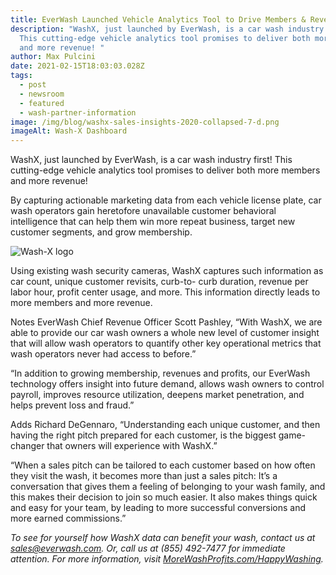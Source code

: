 ```yaml
---
title: EverWash Launched Vehicle Analytics Tool to Drive Members & Revenue
description: "WashX, just launched by EverWash, is a car wash industry first!
  This cutting-edge vehicle analytics tool promises to deliver both more members
  and more revenue! "
author: Max Pulcini
date: 2021-02-15T18:03:03.028Z
tags:
  - post
  - newsroom
  - featured
  - wash-partner-information
image: /img/blog/washx-sales-insights-2020-collapsed-7-d.png
imageAlt: Wash-X Dashboard
---
```

WashX, just launched by EverWash, is a car wash industry first! This cutting-edge vehicle analytics tool promises to deliver both more members and more revenue! 

By capturing actionable marketing data from each vehicle license plate, car wash operators gain heretofore unavailable customer behavioral intelligence that can help them win more repeat business, target new customer segments, and grow membership.

![Wash-X logo](/img/blog/washx2.jpeg "Wash-X logo")

Using existing wash security cameras, WashX captures such information as car count, unique customer revisits, curb-to- curb duration, revenue per labor hour, profit center usage, and more. This information directly leads to more members and more revenue.

Notes EverWash Chief Revenue Officer Scott Pashley, “With WashX, we are able to provide our car wash owners a whole new level of customer insight that will allow wash operators to quantify other key operational metrics that wash operators never had access to before.”

“In addition to growing membership, revenues and profits, our EverWash technology offers insight into future demand, allows wash owners to control payroll, improves resource utilization, deepens market penetration, and helps prevent loss and fraud.”

Adds Richard DeGennaro, “Understanding each unique customer, and then having the right pitch prepared for each customer, is the biggest game-changer that owners will experience with WashX.”

“When a sales pitch can be tailored to each customer based on how often they visit the wash, it becomes more than just a sales pitch: It’s a conversation that gives them a feeling of belonging to your wash family, and this makes their decision to join so much easier. It also makes things quick and easy for your team, by leading to more successful conversions and more earned commissions.”

*To see for yourself how WashX data can benefit your wash, contact us at sales@everwash.com. Or, call us at (855) 492-7477 for immediate attention. For more information, visit [MoreWashProfits.com/HappyWashing](http://morewashprofits.com/happywashing).*